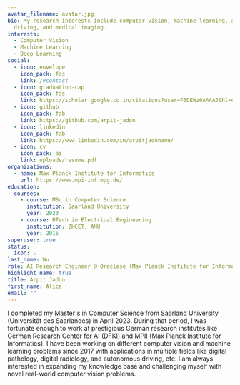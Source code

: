 ```yaml
---
avatar_filename: avatar.jpg
bio: My research interests include computer vision, machine learning, autonomous
  driving, and medical imaging.
interests:
  - Computer Vision
  - Machine Learning
  - Deep Learning
social:
  - icon: envelope
    icon_pack: fas
    link: /#contact
  - icon: graduation-cap
    icon_pack: fas
    link: https://scholar.google.co.in/citations?user=F6DEWz0AAAAJ&hl=en&oi=ao
  - icon: github
    icon_pack: fab
    link: https://github.com/arpit-jadon
  - icon: linkedin
    icon_pack: fab
    link: https://www.linkedin.com/in/arpitjadonamu/
  - icon: cv
    icon_pack: ai
    link: uploads/resume.pdf
organizations:
  - name: Max Planck Institute for Informatics
    url: https://www.mpi-inf.mpg.de/
education:
  courses:
    - course: MSc in Computer Science
      institution: Saarland University
      year: 2023
    - course: BTech in Electrical Engineering
      institution: ZHCET, AMU
      year: 2015
superuser: true
status:
  icon: ☕️
last_name: Wu
role: AI Research Engineer @ Oraclase (Max Planck Institute for Informatics)
highlight_name: true
title: Arpit Jadon
first_name: Alice
email: ""
---
```

I completed my Master's in Computer Science from Saarland University (Universität des Saarlandes) in April 2023. During that period, I was fortunate enough to work at prestigious German research institutes like German Research Center for AI (DFKI) and MPII (Max Planck Institute for Informatics). I have been working on different computer vision and machine learning problems since 2017 with applications in multiple fields like digital pathology, digital radiology, and autonomous driving, etc. I am always interested in expanding my knowledge base and challenging myself with novel real-world computer vision problems.